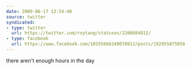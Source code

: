 ```yaml
---
date: 2009-06-17 13:54:40
source: twitter
syndicated:
- type: twitter
  url: https://twitter.com/roytang/statuses/2206684812/
- type: facebook
  url: https://www.facebook.com/10155666240078912/posts/192955875050
---
```


there aren't enough hours in the day
